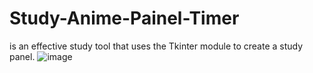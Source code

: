 # Study-Anime-Painel-Timer
 is an effective study tool that uses the Tkinter module to create a study panel.
![image](https://github.com/Komthie/Study-Anime-Painel-Timer/assets/95933637/7edfacc3-1ea6-4d5b-acff-5cf41848d576)

